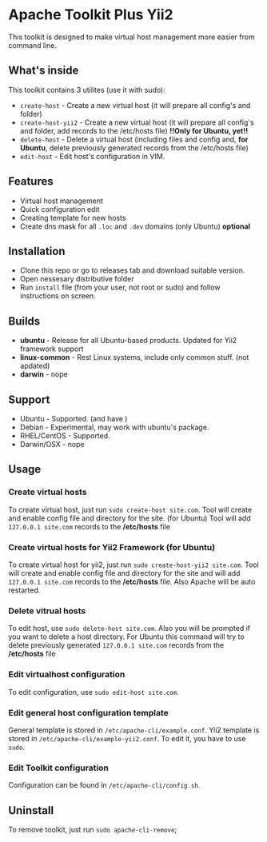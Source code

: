 # Apache Toolkit Plus Yii2

This toolkit is designed to make virtual host management more easier from command line.

## What's inside
This toolkit contains 3 utilites (use it with sudo):
* `create-host` - Create a new virtual host (it will prepare all config's and folder)
* `create-host-yii2` - Create a new virtual host (it will prepare all config's and folder, add records to the /etc/hosts file) **!!Only for Ubuntu, yet!!**
* `delete-host` - Delete a virtual host (including files and config and, **for Ubuntu**, delete previously generated records from the /etc/hosts file)
* `edit-host` - Edit host's configuration in VIM.

## Features
* Virtual host management
* Quick configuration edit
* Creating template for new hosts
* Create dns mask for all `.loc` and `.dev` domains (only Ubuntu) **optional**

## Installation
* Clone this repo or go to releases tab and download suitable version.
* Open nessesary distributive folder
* Run `install` file (from your user, not root or sudo) and follow instructions on screen.

## Builds
* **ubuntu** - Release for all Ubuntu-based products. Updated for Yii2 framework support
* **linux-common** - Rest Linux systems, include only common stuff. (not apdated)
* **darwin** - nope

## Support
* Ubuntu      - Supported. (and have )
* Debian      - Experimental, may work with ubuntu's package.
* RHEL/CentOS - Supported.
* Darwin/OSX  - nope 

## Usage

### Create virtual hosts
To create virtual host, just run `sudo create-host site.com`.
Tool will create and enable config file and directory for the site.
(for Ubuntu) Tool will add `127.0.0.1 site.com` records to the **/etc/hosts** file

### Create virtual hosts for Yii2 Framework (for Ubuntu)
To create virtual host for yii2, just run `sudo create-host-yii2 site.com`.
Tool will create and enable config file and directory for the site and will add `127.0.0.1 site.com` records to the **/etc/hosts** file.
Also Apache will be auto restarted.


### Delete vitrual hosts
To edit host, use `sudo delete-host site.com`.
Also you will be prompted if you want to delete a host directory.
For Ubuntu this command will try to delete previously generated `127.0.0.1 site.com` records from the **/etc/hosts** file

### Edit virtualhost configuration
To edit configuration, use `sudo edit-host site.com`.

### Edit general host configuration template
General template is stored in `/etc/apache-cli/example.conf`.
Yii2 template is stored in `/etc/apache-cli/example-yii2.conf`.
To edit it, you have to use `sudo`.

### Edit Toolkit configuration
Configuration can be found in `/etc/apache-cli/config.sh`.

## Uninstall
To remove toolkit, just run `sudo apache-cli-remove`;
